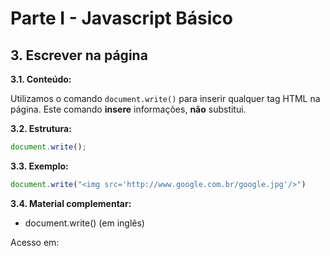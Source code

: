 # Parte I - Javascript Básico

## 3. Escrever na página

**3.1. Conteúdo:** 

Utilizamos o comando `document.write()` para inserir qualquer tag HTML na página.
Este comando **insere** informações, **não** substitui.


**3.2. Estrutura:**

```javascript
document.write();
```

**3.3. Exemplo:** 

```javascript
document.write("<img src='http://www.google.com.br/google.jpg'/>")
```

**3.4. Material complementar:**

- document.write() (em inglês)

Acesso em: 
